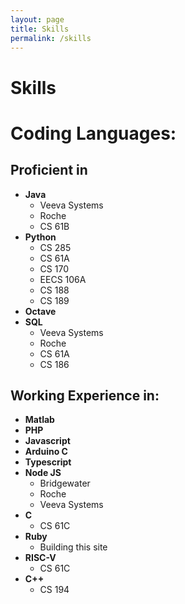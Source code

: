 ```yaml
---
layout: page
title: Skills
permalink: /skills
---
```

# Skills

# Coding Languages:

## Proficient in
- **Java**
    - Veeva Systems
    - Roche
    - CS 61B
- **Python**
    - CS 285
    - CS 61A
    - CS 170
    - EECS 106A
    - CS 188
    - CS 189
- **Octave**
- **SQL**
    - Veeva Systems
    - Roche
    - CS 61A
    - CS 186

## Working Experience in:
- **Matlab**
- **PHP**
- **Javascript**
- **Arduino C**
- **Typescript**
- **Node JS**
    - Bridgewater
    - Roche
    - Veeva Systems
- **C**
    - CS 61C
- **Ruby**
    - Building this site
- **RISC-V**
    - CS 61C
- **C++**
    - CS 194

